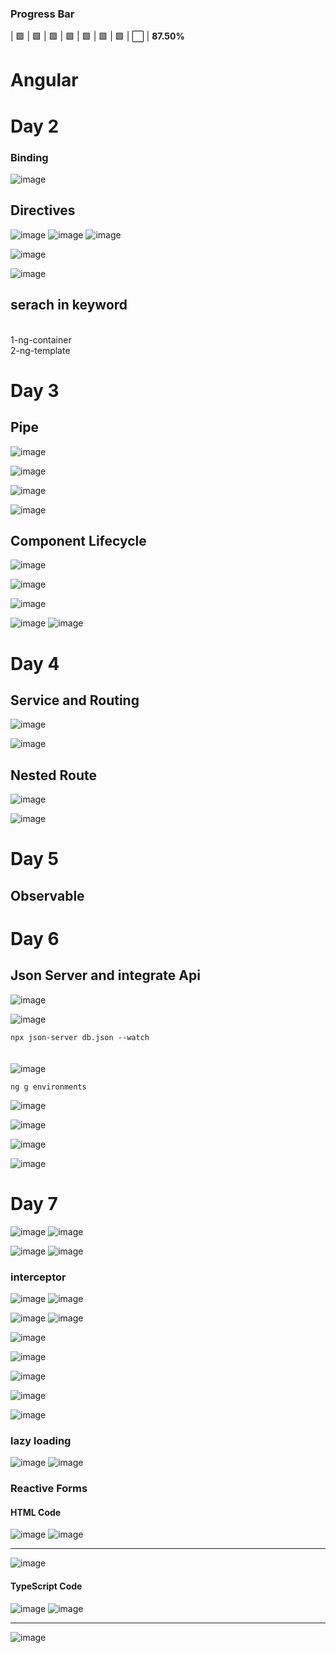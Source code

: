 ### Progress Bar
| 🟩 | 🟩 | 🟩 | 🟩 | 🟩 | 🟩 | 🟩 | ⬜ | **87.50%**

<h1>Angular </h1>
<h1>Day 2 </h1>

<h3>Binding</h3>

![image](https://github.com/user-attachments/assets/b0955c26-7a5c-498e-a56b-f044c5f2ae2c)


<h2>Directives</h2>

![image](https://github.com/user-attachments/assets/8f817784-25ca-4791-8dad-dde225b0e875)
![image](https://github.com/user-attachments/assets/d5b81f18-f69f-499b-93f5-19448718aa10)
![image](https://github.com/user-attachments/assets/8b35712f-4d82-4c72-b1d9-0a73c2a8a72a)


![image](https://github.com/user-attachments/assets/fb55de26-9793-4499-b85f-9843233c5a0c)

![image](https://github.com/user-attachments/assets/c375ab57-dfb3-48e5-b7db-62fd7755bf39)

<h2>serach in keyword</h2> <br>
1-ng-container <br>
2-ng-template

<h1>Day 3 </h1>
<h2>Pipe</h2>

![image](https://github.com/user-attachments/assets/668f3026-61b2-4b63-bac4-fcdce24eadda)

![image](https://github.com/user-attachments/assets/7239dbab-a340-420a-a7ac-a6d4943c9bf2)


![image](https://github.com/user-attachments/assets/30d2e15e-2d33-456a-accb-8b23f63a581e)

![image](https://github.com/user-attachments/assets/13e8bbe2-9876-4291-a902-09642fca8a62)


<h2>Component Lifecycle</h2>

![image](https://github.com/user-attachments/assets/24525756-4027-49c1-a10f-1678490988a7)

![image](https://github.com/user-attachments/assets/ff1489d6-7522-4548-9781-811548b90af3)

![image](https://github.com/user-attachments/assets/479f5306-2655-4995-b69c-841e3f6ee473)

![image](https://github.com/user-attachments/assets/e653b844-7d2d-41f2-add0-f1fb25ac10b2)
![image](https://github.com/user-attachments/assets/d9d65f2c-73c1-4150-a47e-ba74ae27b74e)

<h1>Day 4 </h1>
<h2>Service and Routing</h2>

![image](https://github.com/user-attachments/assets/8218bfaf-1126-42ac-b68c-6d3ac05b6ba9)

![image](https://github.com/user-attachments/assets/c01e8fa5-4c42-4e08-bdc0-67af3747e374)

<h2>Nested Route</h2>

![image](https://github.com/user-attachments/assets/967736c4-4e38-4896-860c-86685a89d253)

![image](https://github.com/user-attachments/assets/1ed2b7c5-8f60-461c-bf82-73842fd744f8)

<h1>Day 5 </h1>
<h2>Observable</h2>

<h1>Day 6 </h1>
<h2>Json Server and integrate Api</h2>

![image](https://github.com/user-attachments/assets/f59a12f2-d961-498b-96c4-6f0fa5de3b9f)

![image](https://github.com/user-attachments/assets/5a0d4c05-a65b-41a9-bd57-e4fe0ec99d59)

<code>npx json-server db.json --watch</code> <br><br><br>
![image](https://github.com/user-attachments/assets/e7d99a7c-1504-4298-9459-6b4abe9ee24c)

<code>ng g environments</code>

![image](https://github.com/user-attachments/assets/e8573868-9886-4888-a01b-14f6606711ca)

![image](https://github.com/user-attachments/assets/36b6f9cd-82e5-41a3-9881-65d660fdfada)

![image](https://github.com/user-attachments/assets/6567cf5c-fb62-455e-b469-e0e47edc5ac7)

![image](https://github.com/user-attachments/assets/46602de4-0484-49b2-8384-73324bdec63f)

<h1>Day 7 </h1>

![image](https://github.com/user-attachments/assets/27af4068-bc1c-4701-a73e-777eceba3184)
![image](https://github.com/user-attachments/assets/5b25f296-4fd6-4f0f-b59a-fe18d86add11)


![image](https://github.com/user-attachments/assets/df0a8f62-8109-48e4-99a7-c9135d7fc181)
![image](https://github.com/user-attachments/assets/ccc585b3-ce52-4db0-949c-0b80d323ecc5)

<h3>interceptor</h3>

![image](https://github.com/user-attachments/assets/dbd82855-4685-4329-93fe-4988d7cd315f)
![image](https://github.com/user-attachments/assets/96ddbaf0-a2cb-47c0-a60d-7f2cd7b4ced6)

![image](https://github.com/user-attachments/assets/ab9dea4a-cfaf-4301-a8d0-3da38841b65f)
![image](https://github.com/user-attachments/assets/ea3b5a9c-ca71-44af-9b50-68f6a6f74c05)

![image](https://github.com/user-attachments/assets/cde85171-f7a0-4c32-9656-663190dbc989)

![image](https://github.com/user-attachments/assets/f7a65150-2db6-4b58-ac71-6e6d626cea7f)

![image](https://github.com/user-attachments/assets/4dd08e11-2876-4241-a9d6-31c7d4ca4224)

![image](https://github.com/user-attachments/assets/4835dfd6-e76e-4a91-ab11-6b07025dcce0)

![image](https://github.com/user-attachments/assets/f35cdd4e-c62d-41e2-b043-0cf4f5900258)

<h3>lazy loading</h3>

![image](https://github.com/user-attachments/assets/235ec6a5-e6a9-415a-9e9a-39c289e096b9)
![image](https://github.com/user-attachments/assets/cf56af18-b3c0-4a93-9e67-01025c3c6ecb)

<h3>Reactive Forms </h3>

<h4>HTML Code</h4>

![image](https://github.com/user-attachments/assets/8fb42236-6a19-4258-a05a-2130d847e402)
![image](https://github.com/user-attachments/assets/0be3ffd6-db17-4528-a540-44877deb66ad)

----------------------------------------------------------------------------------------
![image](https://github.com/user-attachments/assets/0ca95b2c-e19d-4bee-93d4-00efd71ce4dc)

<h4>TypeScript Code</h4>

![image](https://github.com/user-attachments/assets/be8b9ce3-c8d4-4712-bc25-c0cf1d2ffe6a)
![image](https://github.com/user-attachments/assets/65d7fdbd-e731-487b-9a88-a9ee052a19c2)

-------------------------------------------------------------------------------------------
![image](https://github.com/user-attachments/assets/9c0122f0-a949-4fb7-a779-6572c5091dff)

